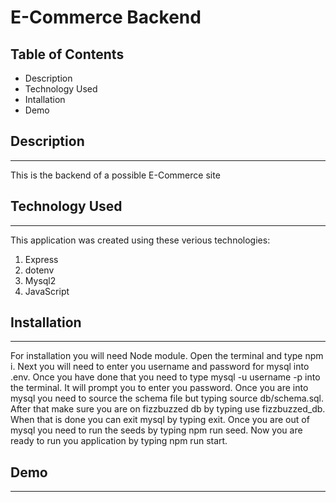 # E-Commerce Backend

## Table of Contents

- Description
- Technology Used
- Intallation
- Demo

## Description

---

This is the backend of a possible E-Commerce site

## Technology Used

---

This application was created using these verious technologies:

1. Express
2. dotenv
3. Mysql2
4. JavaScript

## Installation

---

For installation you will need Node module. Open the terminal and type npm i.
Next you will need to enter you username and password for mysql into .env. Once you have done that you need to type mysql -u username -p into the terminal. It will prompt you to enter you password.
Once you are into mysql you need to source the schema file but typing source db/schema.sql. After that make sure you are on fizzbuzzed db by typing use fizzbuzzed_db.
When that is done you can exit mysql by typing exit.
Once you are out of mysql you need to run the seeds by typing npm run seed.
Now you are ready to run you application by typing npm run start.

## Demo

---
